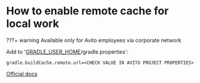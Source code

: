 # How to enable remote cache for local work

???+ warning 
    Available only for Avito employees via corporate network

Add to '[GRADLE_USER_HOME](https://docs.gradle.org/current/userguide/build_environment.html#sec:gradle_environment_variables)/gradle.properties':

```
gradle.buildCache.remote.url=<CHECK VALUE IN AVITO PROJECT PROPERTIES>
```

[Official docs](https://docs.gradle.com/build-cache-node)
